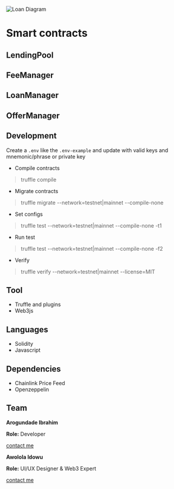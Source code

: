 ![Loan Diagram](https://user-images.githubusercontent.com/123966451/222807924-377c0485-182d-468a-a16c-978bd75d9317.png)

# Smart contracts
## LendingPool



## FeeManager



## LoanManager



## OfferManager



## Development
Create a `.env` like the `.env-example` and update with valid keys and mnemonic/phrase or private key

 - Compile contracts

> truffle compile

- Migrate contracts

> truffle migrate --network=testnet|mainnet --compile-none

- Set configs

> truffle test --network=testnet|mainnet --compile-none -t1

- Run test

> truffle test --network=testnet|mainnet --compile-none -f2

- Verify

> truffle verify --network=testnet|mainnet <contracts> --license=MIT

## Tool
- Truffle and plugins
- Web3js

## Languages
- Solidity
- Javascript

## Dependencies
- Chainlink Price Feed
- Openzeppelin

## Team
**Arogundade Ibrahim**
 
**Role:** Developer
 
[contact me](https://linktr.ee/devarogundade)

 
 
**Awolola Idowu**
 
**Role:** UI/UX Designer & Web3 Expert
 
[contact me](https://pip.me/krypton)
